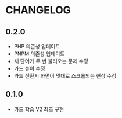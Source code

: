 # CHANGELOG

## 0.2.0

- PHP 의존성 업데이트
- PNPM 의존성 업데이트
- 새 단어가 두 번 불러오는 문제 수정
- 카드 높이 수정
- 카드 전환시 화면이 멋대로 스크롤되는 현상 수정 

## 0.1.0

- 카드 학습 V2 최초 구현
